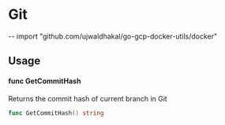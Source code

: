# Git
--
    import "github.com/ujwaldhakal/go-gcp-docker-utils/docker"


## Usage

#### func  GetCommitHash
Returns the commit hash of current branch in Git
```go
func GetCommitHash() string
```
